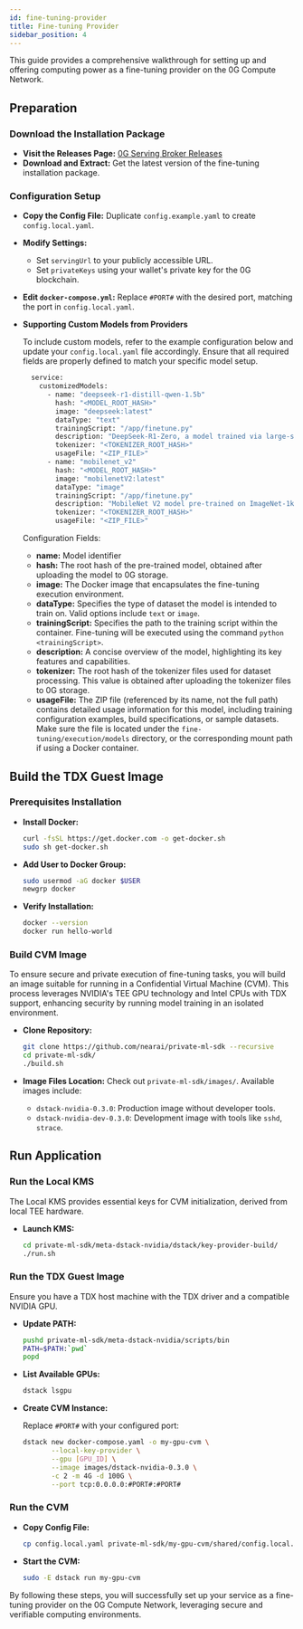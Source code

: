 ```yaml
---
id: fine-tuning-provider
title: Fine-tuning Provider
sidebar_position: 4
---
```


This guide provides a comprehensive walkthrough for setting up and offering computing power as a fine-tuning provider on the 0G Compute Network.

## Preparation

### Download the Installation Package

- **Visit the Releases Page:** [0G Serving Broker Releases](https://github.com/0glabs/0g-serving-broker/releases)
- **Download and Extract:** Get the latest version of the fine-tuning installation package.

### Configuration Setup

- **Copy the Config File:** Duplicate `config.example.yaml` to create `config.local.yaml`.
- **Modify Settings:**
  - Set `servingUrl` to your publicly accessible URL.
  - Set `privateKeys` using your wallet's private key for the 0G blockchain.
- **Edit `docker-compose.yml`:** Replace `#PORT#` with the desired port, matching the port in `config.local.yaml`.
- **Supporting Custom Models from Providers**

  To include custom models, refer to the example configuration below and update your `config.local.yaml` file accordingly. Ensure that all required fields are properly defined to match your specific model setup.

    ```bash
      service:
        customizedModels:
          - name: "deepseek-r1-distill-qwen-1.5b"
            hash: "<MODEL_ROOT_HASH>"
            image: "deepseek:latest"
            dataType: "text"
            trainingScript: "/app/finetune.py"
            description: "DeepSeek-R1-Zero, a model trained via large-scale reinforcement learning (RL) without supervised fine-tuning (SFT) as a preliminary step, demonstrated remarkable performance on reasoning."
            tokenizer: "<TOKENIZER_ROOT_HASH>"
            usageFile: "<ZIP_FILE>"
          - name: "mobilenet_v2"
            hash: "<MODEL_ROOT_HASH>"
            image: "mobilenetV2:latest"
            dataType: "image"
            trainingScript: "/app/finetune.py"
            description: "MobileNet V2 model pre-trained on ImageNet-1k at resolution 224x224."
            tokenizer: "<TOKENIZER_ROOT_HASH>"
            usageFile: "<ZIP_FILE>"
    ```
    Configuration Fields:

  - **name:** Model identifier
  - **hash:** The root hash of the pre-trained model, obtained after uploading the model to 0G storage.
  - **image:** The Docker image that encapsulates the fine-tuning execution environment.
  - **dataType:** Specifies the type of dataset the model is intended to train on. Valid options include `text` or `image`.
  - **trainingScript:** Specifies the path to the training script within the container. Fine-tuning will be executed using the command `python <trainingScript>`.
  - **description:** A concise overview of the model, highlighting its key features and capabilities.
  - **tokenizer:** The root hash of the tokenizer files used for dataset processing. This value is obtained after uploading the tokenizer files to 0G storage.
  - **usageFile:** The ZIP file (referenced by its name, not the full path) contains detailed usage information for this model, including training configuration examples, build specifications, or sample datasets. Make sure the file is located under the `fine-tuning/execution/models` directory, or the corresponding mount path if using a Docker container.

## Build the TDX Guest Image

### Prerequisites Installation

- **Install Docker:**
  ```bash
  curl -fsSL https://get.docker.com -o get-docker.sh
  sudo sh get-docker.sh
  ```
- **Add User to Docker Group:**
  ```bash
  sudo usermod -aG docker $USER
  newgrp docker
  ```
- **Verify Installation:**
  ```bash
  docker --version
  docker run hello-world
  ```

### Build CVM Image

To ensure secure and private execution of fine-tuning tasks, you will build an image suitable for running in a Confidential Virtual Machine (CVM). This process leverages NVIDIA's TEE GPU technology and Intel CPUs with TDX support, enhancing security by running model training in an isolated environment.

- **Clone Repository:**

  ```bash
  git clone https://github.com/nearai/private-ml-sdk --recursive
  cd private-ml-sdk/
  ./build.sh
  ```

- **Image Files Location:** Check out `private-ml-sdk/images/`. Available images include:
  - `dstack-nvidia-0.3.0`: Production image without developer tools.
  - `dstack-nvidia-dev-0.3.0`: Development image with tools like `sshd`, `strace`.

## Run Application

### Run the Local KMS

The Local KMS provides essential keys for CVM initialization, derived from local TEE hardware.

- **Launch KMS:**
  ```bash
  cd private-ml-sdk/meta-dstack-nvidia/dstack/key-provider-build/
  ./run.sh
  ```

### Run the TDX Guest Image

Ensure you have a TDX host machine with the TDX driver and a compatible NVIDIA GPU.

- **Update PATH:**

  ```bash
  pushd private-ml-sdk/meta-dstack-nvidia/scripts/bin
  PATH=$PATH:`pwd`
  popd
  ```

- **List Available GPUs:**

  ```bash
  dstack lsgpu
  ```

- **Create CVM Instance:**

  Replace `#PORT#` with your configured port:

  ```bash
  dstack new docker-compose.yaml -o my-gpu-cvm \
         --local-key-provider \
         --gpu [GPU_ID] \
         --image images/dstack-nvidia-0.3.0 \
         -c 2 -m 4G -d 100G \
         --port tcp:0.0.0.0:#PORT#:#PORT#
  ```

### Run the CVM

- **Copy Config File:**

  ```bash
  cp config.local.yaml private-ml-sdk/my-gpu-cvm/shared/config.local.yaml
  ```

- **Start the CVM:**
  ```bash
  sudo -E dstack run my-gpu-cvm
  ```

By following these steps, you will successfully set up your service as a fine-tuning provider on the 0G Compute Network, leveraging secure and verifiable computing environments.
